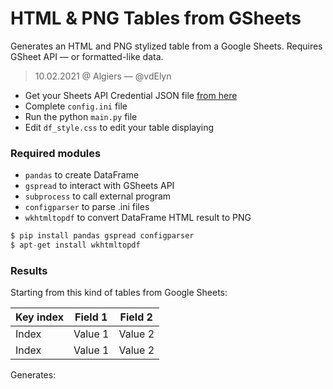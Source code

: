 # HTML & PNG Tables from GSheets

Generates an HTML and PNG stylized table from a Google Sheets. Requires GSheet API — or formatted-like data.
> 10.02.2021 @ Algiers — @vdElyn

- Get your Sheets API Credential JSON file [from here](https://gspread.readthedocs.io/en/latest/)
- Complete `config.ini` file
- Run the python `main.py` file
- Edit `df_style.css` to edit your table displaying

### Required modules
- `pandas` to create DataFrame 
- `gspread` to interact with GSheets API 
- `subprocess` to call external program
- `configparser` to parse .ini files
- `wkhtmltopdf` to convert DataFrame HTML result to PNG 

```python
$ pip install pandas gspread configparser
$ apt-get install wkhtmltopdf
```

### Results

Starting from this kind of tables from Google Sheets:


| Key index  | Field 1 | Field 2 |
| ------------- | ------------- | ------------- |
| Index  | Value 1  | Value 2 |
| Index  | Value 1  | Value 2 |

Generates:
